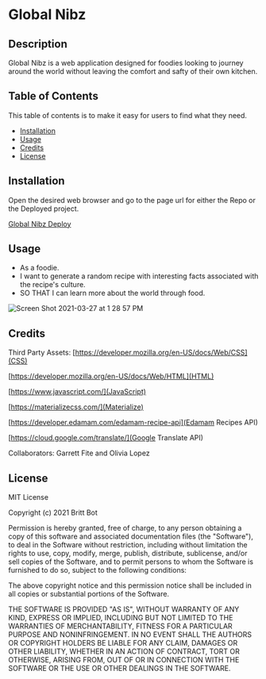 # Global Nibz 

## Description

Global Nibz is a web application designed for foodies looking to journey around the world without leaving the comfort and safty of their own kitchen. 

## Table of Contents 

This table of contents is to make it easy for users to find what they need.

* [Installation](#installation)
* [Usage](#usage)
* [Credits](#credits)
* [License](#license)


## Installation

Open the desired web browser and go to the page url for either the Repo or the Deployed project.

[Global Nibz Deploy](https://doublelforce5.github.io/Global-Nibz/)


## Usage 

- As a foodie. 
- I want to generate a random recipe with interesting facts associated with the recipe's culture. 
- SO THAT I can learn more about the world through food. 

![Screen Shot 2021-03-27 at 1 28 57 PM](https://user-images.githubusercontent.com/73543476/112730597-732c7f00-8f00-11eb-9114-ef4680343b11.png)

## Credits

Third Party Assets:
[https://developer.mozilla.org/en-US/docs/Web/CSS](CSS)

[https://developer.mozilla.org/en-US/docs/Web/HTML](HTML)

[https://www.javascript.com/](JavaScript)

[https://materializecss.com/](Materialize)

[https://developer.edamam.com/edamam-recipe-api](Edamam Recipes API)

[https://cloud.google.com/translate/](Google Translate API)
 
Collaborators:
Garrett Fite and Olivia Lopez


## License

MIT License

Copyright (c) 2021 Britt Bot

Permission is hereby granted, free of charge, to any person obtaining a copy
of this software and associated documentation files (the "Software"), to deal
in the Software without restriction, including without limitation the rights
to use, copy, modify, merge, publish, distribute, sublicense, and/or sell
copies of the Software, and to permit persons to whom the Software is
furnished to do so, subject to the following conditions:

The above copyright notice and this permission notice shall be included in all
copies or substantial portions of the Software.

THE SOFTWARE IS PROVIDED "AS IS", WITHOUT WARRANTY OF ANY KIND, EXPRESS OR
IMPLIED, INCLUDING BUT NOT LIMITED TO THE WARRANTIES OF MERCHANTABILITY,
FITNESS FOR A PARTICULAR PURPOSE AND NONINFRINGEMENT. IN NO EVENT SHALL THE
AUTHORS OR COPYRIGHT HOLDERS BE LIABLE FOR ANY CLAIM, DAMAGES OR OTHER
LIABILITY, WHETHER IN AN ACTION OF CONTRACT, TORT OR OTHERWISE, ARISING FROM,
OUT OF OR IN CONNECTION WITH THE SOFTWARE OR THE USE OR OTHER DEALINGS IN THE
SOFTWARE.
